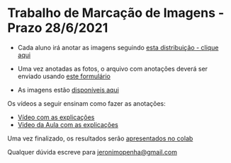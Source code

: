 # Trabalho de Marcação de Imagens - Prazo 28/6/2021

* Cada aluno irá anotar as imagens seguindo [esta distribuição - clique aqui](https://docs.google.com/spreadsheets/d/1yuqkoICLzbbJn0CJztKzaitfaZHM91Ns8DWyqZ9cwUA/edit?usp=sharing)

* Uma vez anotadas as fotos, o arquivo com anotações deverá ser enviado usando [este formulário]()

* As imagens estão [disponíveis aqui](https://github.com/lesc-ufv/inf792_images)

Os vídeos a seguir ensinam como fazer as anotações:
* [Vídeo com as explicações](https://www.youtube.com/watch?v=mUXNICjEQPo)
* [Video da Aula com as explicações](https://youtu.be/sE0uv4b6Xgc)


Uma vez finalizado, os resultados serão [apresentados no colab](https://drive.google.com/file/d/1A5jDjV1gKtSTWNhfRtdAkEjsai_RR6rJ/view?usp=sharing)

Qualquer dúvida escreve para jeronimopenha@gmail.com 

